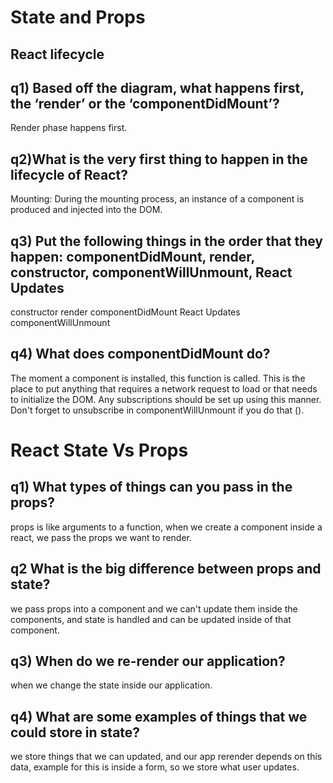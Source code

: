 # State and Props
## React lifecycle

## q1) Based off the diagram, what happens first, the ‘render’ or the ‘componentDidMount’?

Render phase happens first.


## q2)What is the very first thing to happen in the lifecycle of React?

Mounting: During the mounting process, an instance of a component is produced and injected into the DOM.


## q3) Put the following things in the order that they happen: componentDidMount, render, constructor, componentWillUnmount, React Updates

constructor
render
componentDidMount
React Updates
componentWillUnmount

## q4) What does componentDidMount do?

The moment a component is installed, this function is called. This is the place to put anything that requires a network request to load or that needs to initialize the DOM. Any subscriptions should be set up using this manner. Don't forget to unsubscribe in componentWillUnmount if you do that ().



# React State Vs Props

## q1) What types of things can you pass in the props?
props is like arguments to a function, when we create a component inside a react, we pass the props we want to render.

## q2 What is the big difference between props and state?
we pass props into a component and we can't update them inside the components, and state is handled and can be updated inside of that component.

## q3) When do we re-render our application?


when we change the state inside our application.

## q4) What are some examples of things that we could store in state?

we store things that we can updated, and our app rerender depends on this data, example for this is inside a form, so we store what user updates.